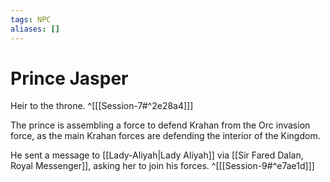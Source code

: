 ```yaml
---
tags: NPC
aliases: []
---
```

# Prince Jasper
Heir to the throne. ^[[[Session-7#^2e28a4]]]

The prince is assembling a force to defend Krahan from the Orc invasion force, as the main Krahan forces are defending the interior of the Kingdom.

He sent a message to [[Lady-Aliyah|Lady Aliyah]] via [[Sir Fared Dalan, Royal Messenger]], asking her to join his forces. ^[[[Session-9#^e7ae1d]]]
